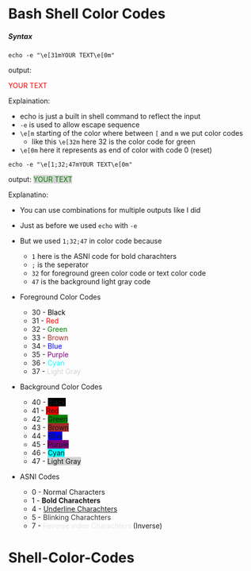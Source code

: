 # Bash Shell Color Codes

##### Syntax
```
echo -e "\e[31mYOUR TEXT\e[0m"
```
output:
<p style='color:red'>YOUR TEXT</p>

Explaination:

- echo is just a built in shell command to reflect the input
- `-e` is used to allow escape sequence
- `\e[m` starting of the color where between `[`  and `m` we put color codes
    - like this `\e[32m` here 32 is the color code for green
- `\e[0m` here it represents as end of color with code 0 (reset)

```
echo -e "\e[1;32;47mYOUR TEXT\e[0m"
```
output: <span style='background-color:lightgray; color:green;'>YOUR TEXT</span>

Explanatino:
- You can use combinations for multiple outputs like I did
- Just as before we used `echo` with `-e`
- But we used `1;32;47` in color code because
    - `1` here is the ASNI code for bold charachters
    - `;` is the seperator
    - `32` for foreground green color code or text color code
    - `47` is the background light gray code

- Foreground Color Codes
    - 30 - <span style='color:black'>Black</span>
    - 31 - <span style='color:red'>Red</span>
    - 32 - <span style='color:green'>Green</span>
    - 33 - <span style='color:brown'>Brown</span>
    - 34 - <span style='color:blue'>Blue</span>
    - 35 - <span style='color:purple'>Purple</span>
    - 36 - <span style='color:cyan'>Cyan</span>
    - 37 - <span style='color:lightgray'>Light Gray</span>

- Background Color Codes
    - 40 - <span style='background-color:black'>Black</span>
    - 41 - <span style='background-color:red'>Red</span>
    - 42 - <span style='background-color:green'>Green</span>
    - 43 - <span style='background-color:brown'>Brown</span>
    - 44 - <span style='background-color:blue'>Blue</span>
    - 45 - <span style='background-color:purple'>Purple</span>
    - 46 - <span style='background-color:cyan'>Cyan</span>
    - 47 - <span style='background-color:lightgray'>Light Gray</span>

  <style>
    @keyframes blink {
      50% {
        opacity: 0;
      }
    }
  </style>

- ASNI Codes
    - 0 - Normal Characters
    - 1 - <span style='font-weight:bold'>Bold Charachters</span>
    - 4 - <span style='text-decoration:underline'>Underline Charachters</span>
    - 5 - <span style='animation: blink 1s infinite;'>Blinking Charachters</span>
    - 7 - <span style='filter:invert(1)'>Reverse video Charachters</span> (Inverse)

# Shell-Color-Codes
